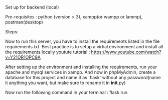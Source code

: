 Set up for backend (local)

Pre-requisites : python (version > 3), xampp(or wampp or lammp), postman(desktop)

Steps:

Now to run this server, you have to install the requirements listed in the file requirements.txt.
Best practice is to setup a virtial environment and install all the requirements locally
youtute tutorial : https://www.youtube.com/watch?v=Y21OR1OPC9A

After setting up the environment and installing the requirements, run your apache and mysql services in xampp. And now in phpMyAdmin, create a database for this project and name it as 'flask' without any password(name it anything you want, but make sure to rename it in __init__.py)

Now run the following command in your terminal :
flask run

